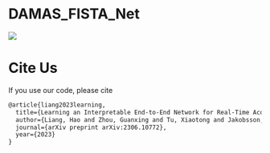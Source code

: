 # DAMAS_FISTA_Net

<img src="https://s1.ax1x.com/2022/04/12/Lmut0J.jpg"/>

# Cite Us
If you use our code, please cite
```markdown
@article{liang2023learning,
  title={Learning an Interpretable End-to-End Network for Real-Time Acoustic Beamforming},
  author={Liang, Hao and Zhou, Guanxing and Tu, Xiaotong and Jakobsson, Andreas and Ding, Xinghao and Huang, Yue},
  journal={arXiv preprint arXiv:2306.10772},
  year={2023}
}
```
